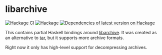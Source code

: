 # libarchive

[![Hackage CI](https://matrix.hackage.haskell.org/api/v2/packages/libarchive/badge)](https://matrix.hackage.haskell.org/package/libarchive)
[![Hackage](https://img.shields.io/hackage/v/libarchive.svg)](http://hackage.haskell.org/package/libarchive)
[![Dependencies of latest version on Hackage](https://img.shields.io/hackage-deps/v/libarchive.svg)](https://hackage.haskell.org/package/libarchive)

This contains partial Haskell bindings around
[libarchive](http://libarchive.org/). It was created as an alternative to
[tar](http://hackage.haskell.org/package/tar), but it supports more archive
formats.

Right now it only has high-level support for decompressing archives.
